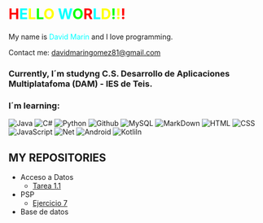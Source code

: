 # <span style="color:red">H</span><font color="cyan">E</font><font color="yellow">L</font><font color="lime">L</font><font color="yellow">O</font> <font color="cyan">W</font><font color="lime">O</font><font color="red">R</font><font color="cyan">L</font><font color="yellow">D</font><font color="lime">!</font><font color="yellow">!</font><font color="red">!</font>
My name is <font color="cyan">David Marin</font> and I love programming.

Contact me: <davidmaringomez81@gmail.com>
### Currently, I´m studyng C.S. Desarrollo de Aplicaciones Multiplatafoma (DAM) - IES de Teis.
### I´m learning:

<!-- logos cogidos de: https://dev.to/envoy_/150-badges-for-github-pnk -->

![Java](https://img.shields.io/badge/Java-ED8B00?style=for-the-badge&logo=java&logoColor=white)
![C#](https://img.shields.io/badge/C%23-239120?style=for-the-badge&logo=c-sharp&logoColor=white)
![Python](https://img.shields.io/badge/Python-3776AB?style=for-the-badge&logo=python&logoColor=white)
![Github](https://img.shields.io/badge/GitHub-100000?style=for-the-badge&logo=github&logoColor=white)
![MySQL](https://img.shields.io/badge/MySQL-005C84?style=for-the-badge&logo=mysql&logoColor=white)
![MarkDown](https://img.shields.io/badge/Markdown-000000?style=for-the-badge&logo=markdown&logoColor=white)
![HTML](https://img.shields.io/badge/HTML5-E34F26?style=for-the-badge&logo=html5&logoColor=white)
![CSS](https://img.shields.io/badge/CSS3-1572B6?style=for-the-badge&logo=css3&logoColor=white)
![JavaScript](https://img.shields.io/badge/JavaScript-F7DF1E?style=for-the-badge&logo=javascript&logoColor=black)
![Net](https://img.shields.io/badge/.NET-5C2D91?style=for-the-badge&logo=.net&logoColor=white)
![Android](https://img.shields.io/badge/Android-3DDC84?style=for-the-badge&logo=android&logoColor=white)
![Kotliln](https://img.shields.io/badge/Kotlin-0095D5?&style=for-the-badge&logo=kotlin&logoColor=white)

## MY REPOSITORIES
- Acceso a Datos
    - [Tarea 1.1](https://github.com/DavidMarin81/Tarea01.1)
- PSP
    - [Ejercicio 7](https://github.com/DavidMarin81/actividad7_leerCadenas)
- Base de datos
